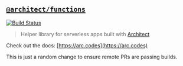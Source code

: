 ## [`@architect/functions`](https://www.npmjs.com/package/@architect/functions)
[![Build Status](https://travis-ci.com/arc-repos/arc-functions.svg?branch=master)](https://travis-ci.com/arc-repos/arc-functions)

> Helper library for serverless apps built with [Architect](https://www.npmjs.com/package/@architect/architect)

Check out the docs: [https://arc.codes](https://arc.codes)

This is just a random change to ensure remote PRs are passing builds.
